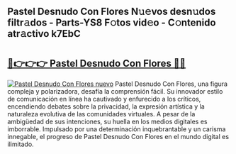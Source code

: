 ## Pastel Desnudo Con Flores N𝚞𝚎vos desn𝚞dos filtr𝚊dos - Parts-YS8 F𝚘tos vid𝚎o - C𝚘ntenido atr𝚊ctivo k7EbC

# <h2><a href="http://mb521i.tromn.icu/?c=Pastel+Desnudo+Con+Flores">🔗👉👉👉 Pastel Desnudo Con Flores 🔗🔗</a></h2>

[![Pastel Desnudo Con Flores nuevo](https://i.imgur.com/pEAQMta.gif)](http://mb521i.tromn.icu/?c=Pastel+Desnudo+Con+Flores)
Pastel Desnudo Con Flores, una figura compleja y polarizadora, desafía la comprensión fácil. Su innovador estilo de comunicación en línea ha cautivado y enfurecido a los críticos, encendiendo debates sobre la privacidad, la expresión artística y la naturaleza evolutiva de las comunidades virtuales. A pesar de la ambigüedad de sus intenciones, su huella en los medios digitales es imborrable. Impulsado por una determinación inquebrantable y un carisma innegable, el progreso de Pastel Desnudo Con Flores en el mundo digital es ilimitado.
